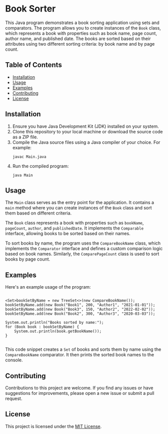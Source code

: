 <h1>Book Sorter</h1>

  <p>
        This Java program demonstrates a book sorting application using sets and comparators. The program allows you
        to create instances of the <code>Book</code> class, which represents a book with properties such as book name,
        page count, author name, and published date. The books are sorted based on their attributes using two different
        sorting criteria: by book name and by page count.
    </p>

   <h2>Table of Contents</h2>

   <ul>
        <li><a href="#installation">Installation</a></li>
        <li><a href="#usage">Usage</a></li>
        <li><a href="#examples">Examples</a></li>
        <li><a href="#contributing">Contributing</a></li>
        <li><a href="#license">License</a></li>
    </ul>

   <h2 id="installation">Installation</h2>

   <ol>
        <li>Ensure you have Java Development Kit (JDK) installed on your system.</li>
        <li>Clone this repository to your local machine or download the source code as a ZIP file.</li>
        <li>Compile the Java source files using a Java compiler of your choice. For example:
            <pre><code>javac Main.java</code></pre>
        </li>
        <li>Run the compiled program:
            <pre><code>java Main</code></pre>
        </li>
    </ol>

   <h2 id="usage">Usage</h2>

   <p>
        The <code>Main</code> class serves as the entry point for the application. It contains a <code>main</code>
        method where you can create instances of the <code>Book</code> class and sort them based on different
        criteria.
    </p>

   <p>
        The <code>Book</code> class represents a book with properties such as <code>bookName</code>,
        <code>pageCount</code>, <code>author</code>, and <code>publishedDate</code>. It implements the
        <code>Comparable</code> interface, allowing books to be sorted based on their names.
    </p>

   <p>
        To sort books by name, the program uses the <code>CompareBookName</code> class, which implements the
        <code>Comparator</code> interface and defines a custom comparison logic based on book names. Similarly, the
        <code>ComparePageCount</code> class is used to sort books by page count.
    </p>

   <h2 id="examples">Examples</h2>

   <p>Here's an example usage of the program:</p>

   <pre><code>
&lt;Set&gt;bookSetByName = new TreeSet&lt;&gt;(new CompareBookName());
bookSetByName.add(new Book("Book1", 200, "Author1", "2021-01-01"));
bookSetByName.add(new Book("Book3", 150, "Author2", "2022-02-02"));
bookSetByName.add(new Book("Book2", 300, "Author3", "2020-03-03"));

System.out.println("Books sorted by name:");
for (Book book : bookSetByName) {
    System.out.println(book.getBookName());
}
    </code></pre>

   <p>
        This code snippet creates a <code>Set</code> of books and sorts them by name using the
        <code>CompareBookName</code> comparator. It then prints the sorted book names to the console.
    </p>

   <h2 id="contributing">Contributing</h2>

   <p>
        Contributions to this project are welcome. If you find any issues or have suggestions for improvements, please
        open a new issue or submit a pull request.
    </p>

   <h2 id="license">License</h2>

  <p>
        This project is licensed under the <a href="LICENSE">MIT License</a>.
    </p>
